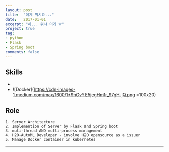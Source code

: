 ```yaml
---
layout: post
title:  "이게 뭐시요..."
date:   2017-01-01
excerpt: "하... 뭐냐 이게 ㅠ"
project: true
tag:
- python 
- Flask
- Spring boot
comments: false
---
```


      
## Skills 
* <i class="devicon-java-plain" style="font-size:30px;"></i>
* <i class="devicon-python-plain" style="font-size:50px;"></i>
![Docker](https://cdn-images-1.medium.com/max/1600/1*9hGvYE5jegHm1r_97gH-jQ.png =100x20)

## Role
```
1. Server Architecture
2. Implemention of Server by Flask and Spring boot
3. muti-thread AND multi-process management
4. H2O-AutoML Developer - involve H2O opensource as a issuer
5. Manage Docker container in kubernetes
```

---

